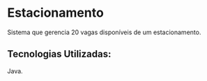 # Estacionamento
 Sistema que gerencia 20 vagas disponíveis de um estacionamento.

 ## Tecnologias Utilizadas:
 Java.
